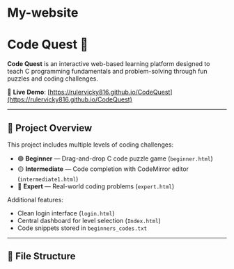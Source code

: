 # My-website
# Code Quest 🚀

**Code Quest** is an interactive web-based learning platform designed to teach C programming fundamentals and problem-solving through fun puzzles and coding challenges.

🔗 **Live Demo**: [https://rulervicky816.github.io/CodeQuest](https://rulervicky816.github.io/CodeQuest)

---

## 🧩 Project Overview

This project includes multiple levels of coding challenges:

- 🟢 **Beginner** — Drag-and-drop C code puzzle game (`beginner.html`)
- 🟡 **Intermediate** — Code completion with CodeMirror editor (`intermediate1.html`)
- 🔴 **Expert** — Real-world coding problems (`expert.html`)

Additional features:
- Clean login interface (`login.html`)
- Central dashboard for level selection (`Index.html`)
- Code snippets stored in `beginners_codes.txt`

---

## 📁 File Structure

